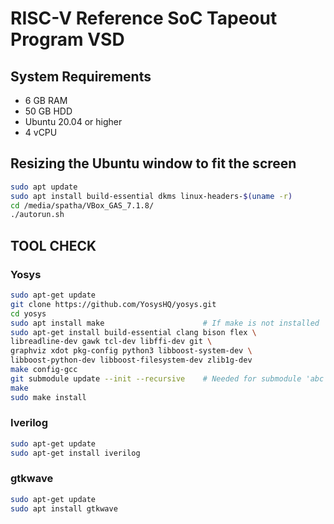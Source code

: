 # RISC-V Reference SoC Tapeout Program VSD

## System Requirements

- 6 GB RAM
- 50 GB HDD
- Ubuntu 20.04 or higher
- 4 vCPU

## Resizing the Ubuntu window to fit the screen

```bash
sudo apt update
sudo apt install build-essential dkms linux-headers-$(uname -r)
cd /media/spatha/VBox_GAS_7.1.8/
./autorun.sh
```

## TOOL CHECK

### Yosys

```bash
sudo apt-get update
git clone https://github.com/YosysHQ/yosys.git
cd yosys
sudo apt install make                      # If make is not installed
sudo apt-get install build-essential clang bison flex \
libreadline-dev gawk tcl-dev libffi-dev git \
graphviz xdot pkg-config python3 libboost-system-dev \
libboost-python-dev libboost-filesystem-dev zlib1g-dev
make config-gcc
git submodule update --init --recursive    # Needed for submodule 'abc'
make
sudo make install
```

### Iverilog

```bash
sudo apt-get update
sudo apt-get install iverilog
```

### gtkwave

```bash
sudo apt-get update
sudo apt install gtkwave
```
